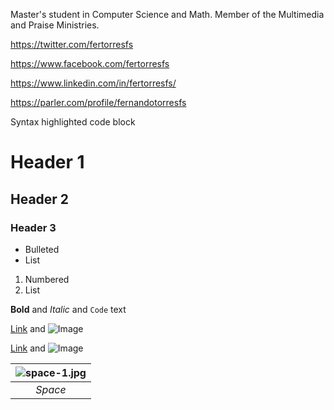 Master's student in Computer Science and Math. Member of the Multimedia and Praise Ministries.

https://twitter.com/fertorresfs

https://www.facebook.com/fertorresfs

https://www.linkedin.com/in/fertorresfs/

https://parler.com/profile/fernandotorresfs


Syntax highlighted code block

# Header 1
## Header 2
### Header 3

- Bulleted
- List

1. Numbered
2. List

**Bold** and _Italic_ and `Code` text

[Link](url) and ![Image](src)

[Link](url) and ![Image](https://icon-icons.com/pt/icone/facebook/59205)

| ![space-1.jpg](http://www.storywarren.com/wp-content/uploads/2016/09/space-1.jpg) | 
|:--:| 
| *Space* |
